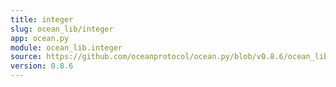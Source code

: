 ```yaml
---
title: integer
slug: ocean_lib/integer
app: ocean.py
module: ocean_lib.integer
source: https://github.com/oceanprotocol/ocean.py/blob/v0.8.6/ocean_lib/integer.py
version: 0.8.6
---
```

